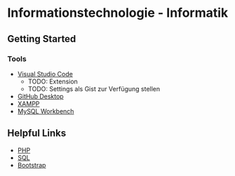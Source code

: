 # Informationstechnologie - Informatik

## Getting Started

### Tools

- [Visual Studio Code](https://code.visualstudio.com/)
  - TODO: Extension
  - TODO: Settings als Gist zur Verfügung stellen
- [GitHub Desktop](https://desktop.github.com/)
- [XAMPP](https://www.apachefriends.org/de/index.html)
- [MySQL Workbench](https://www.mysql.com/products/workbench)

## Helpful Links

- [PHP](https://www.w3schools.com/php/default.asp)
- [SQL](https://www.w3schools.com/sql/default.asp)
- [Bootstrap](https://www.w3schools.com/bootstrap/default.asp)
